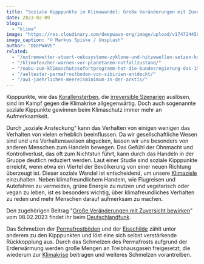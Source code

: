 ```yaml
---
title: "Soziale Kipppunkte im Klimawandel: Große Veränderungen mit Zuversicht bewirken"
date: 2023-02-09
blogs: 
  - "klima"
image: "https://res.cloudinary.com/deepwave-org/image/upload/v1747244507/deepwave.org/markus-spiske-1AaRGN_vyq0-unsplash-scaled.jpg"
image_caption: "© Markus Spiske / Unsplash"
author: "DEEPWAVE"
related: 
  - "/extremwetter-stoert-oekosysteme-zyklone-und-hitzewellen-setzen-korallen-zu/"
  - "/klimafoscher-warnen-vor-planetarem-notfallzustand/"
  - "/nabu-zum-klimaschutzsofortprogramm-hat-die-bundesregierung-das-15-grad-limit-aufgegeben/"
  - "/aeltester-permafrostboden-von-sibirien-entdeckt/"
  - "/awi-jaehrliches-meereisminimum-in-der-arktis/"
---
```


Kipppunkte, wie das [Korallensterben](https://www.deepwave.org/extremwetter-stoert-oekosysteme-zyklone-und-hitzewellen-setzen-korallen-zu/), die [irreversible Szenarien](https://www.deepwave.org/klimafoscher-warnen-vor-planetarem-notfallzustand/) auslösen, sind im Kampf gegen die Klimakrise allgegenwärtig. Doch auch sogenannte soziale Kippunkte gewinnen beim Klimaschutz immer mehr an Aufmerksamkeit.

Durch „soziale Ansteckung“ kann das Verhalten von einigen wenigen das Verhalten von vielen erheblich beeinflussen. Da wir gesellschaftliche Wesen sind und uns Verhaltensweisen abgucken, lassen wir uns besonders von anderen Menschen zum Handeln bewegen. Das Gefühl der Ohnmacht und Kontrollverlust, das oft zum Nichtstun führt, kann durch das Handeln in der Gruppe deutlich reduziert werden. Laut einer Studie sind soziale Kipppunkte erreicht, wenn etwa ein Viertel der Bevölkerung von einer neuen Richtung überzeugt ist. Dieser soziale Wandel ist entscheidend, um unsere [Klimaziele](https://www.deepwave.org/nabu-zum-klimaschutzsofortprogramm-hat-die-bundesregierung-das-15-grad-limit-aufgegeben/) einzuhalten. Neben klimafreundlichem Handeln, wie Flugreisen und Autofahren zu vermeiden, grüne Energie zu nutzen und vegetarisch oder vegan zu leben, ist es besonders wichtig, über klimafreundliches Verhalten zu reden und mehr Menschen darauf aufmerksam zu machen.

Den zugehörigen Beitrag "[Große Veränderungen mit Zuversicht bewirken](https://www.deutschlandfunk.de/soziale-kipppunkte-klimawandel-100.html#Einzelne)" vom 08.02.2023 findet ihr beim [Deutschlandfunk](https://www.deutschlandfunk.de/).

Das Schmelzen der [Permafrostböden](https://www.deepwave.org/aeltester-permafrostboden-von-sibirien-entdeckt/) und der [Eisschilde](https://www.deepwave.org/awi-jaehrliches-meereisminimum-in-der-arktis/) zählt unter anderem zu den Kipppunkten und löst eine sich selbst verstärkende Rückkopplung aus. Durch das Schmelzen des Permafrosts aufgrund der Erderwärmung werden große Mengen an Treibhausgasen freigesetzt, die wiederum zur [Klimakrise](https://www.deepwave.org/die-ozeane/klimawandel/) beitragen und weiteres Schmelzen vorantreiben.
